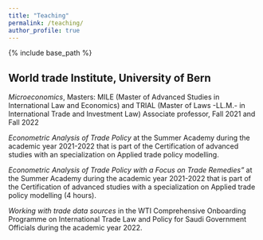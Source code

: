 ```yaml
---
title: "Teaching"
permalink: /teaching/
author_profile: true
---
```


{% include base_path %}


## World trade Institute, University of Bern

*Microeconomics*, Masters: MILE (Master of Advanced Studies in International Law and Economics) and 
TRIAL (Master of Laws -LL.M.- in International Trade and Investment Law)
Associate professor, Fall 2021 and Fall 2022

*Econometric Analysis of Trade Policy* at the Summer Academy during the academic year 2021-2022 that is part of the Certification of advanced studies with an specialization on Applied trade policy modelling.

*Econometric Analysis of Trade Policy with a Focus on Trade Remedies”* at the Summer Academy during the academic year 2021-2022 that is part of the Certification of advanced studies with a specialization on Applied trade policy modelling (4 hours).

*Working with trade data sources* in the WTI Comprehensive Onboarding Programme on International Trade Law and Policy for Saudi Government Officials during the academic year 2022.

